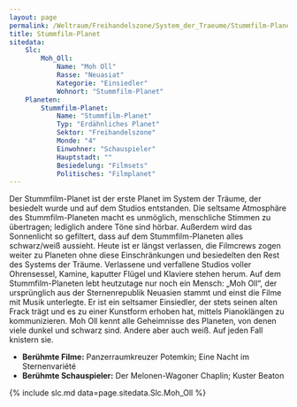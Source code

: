 ```yaml
---
layout: page
permalink: /Weltraum/Freihandelszone/System_der_Traeume/Stummfilm-Planet
title: Stummfilm-Planet
sitedata:
    Slc:
        Moh_Oll:
            Name: "Moh Oll"
            Rasse: "Neuasiat"
            Kategorie: "Einsiedler"
            Wohnort: "Stummfilm-Planet"
    Planeten:
        Stummfilm-Planet:
            Name: "Stummfilm-Planet"
            Typ: "Erdähnliches Planet"
            Sektor: "Freihandelszone"
            Monde: "4"
            Einwohner: "Schauspieler"
            Hauptstadt: ""
            Besiedelung: "Filmsets"
            Politisches: "Filmplanet"
---
```




Der Stummfilm-Planet ist der erste Planet im System der Träume, der besiedelt wurde und auf dem Studios entstanden. Die seltsame Atmosphäre des Stummfilm-Planeten macht es unmöglich, menschliche Stimmen zu übertragen; lediglich andere Töne sind hörbar. Außerdem wird das Sonnenlicht so gefiltert, dass auf dem Stummfilm-Planeten alles schwarz/weiß aussieht. Heute ist er längst verlassen, die Filmcrews zogen weiter zu Planeten ohne diese Einschränkungen und besiedelten den Rest des Systems der Träume. Verlassene und verfallene Studios voller Ohrensessel, Kamine, kaputter Flügel und Klaviere stehen herum. Auf dem Stummfilm-Planeten lebt heutzutage nur noch ein Mensch: „Moh Oll“, der ursprünglich aus der Sternenrepublik Neuasien stammt und einst die Filme mit Musik unterlegte. Er ist ein seltsamer Einsiedler, der stets seinen alten Frack trägt und es zu einer Kunstform erhoben hat, mittels Pianoklängen zu kommunizieren. Moh Oll kennt alle Geheimnisse des Planeten, von denen viele dunkel und schwarz sind. Andere aber auch weiß. Auf jeden Fall knistern sie.

- **Berühmte Filme:** Panzerraumkreuzer Potemkin; Eine Nacht im Sternenvari&eacute;t&eacute;
- **Berühmte Schauspieler:** Der Melonen-Wagoner Chaplin; Kuster Beaton

{% include slc.md data=page.sitedata.Slc.Moh_Oll %}
